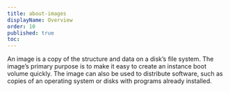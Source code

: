 ```yaml
---
title: about-images
displayName: Overview
order: 10
published: true
toc:
---
```

An image is a copy of the structure and data on a disk’s file system. The image’s primary purpose is to make it easy to create an instance boot volume quickly. The image can also be used to distribute software, such as copies of an operating system or disks with programs already installed.